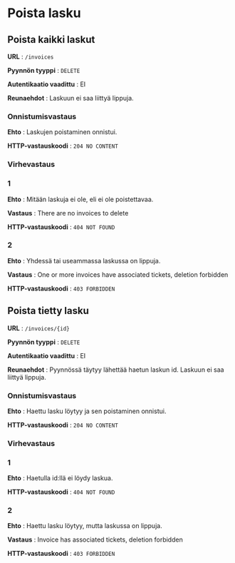 # Poista lasku

## Poista kaikki laskut

**URL** : `/invoices`

**Pyynnön tyyppi** : `DELETE`

**Autentikaatio vaadittu** : EI

**Reunaehdot** : Laskuun ei saa liittyä lippuja.

### Onnistumisvastaus

**Ehto** : Laskujen poistaminen onnistui.

**HTTP-vastauskoodi** : `204 NO CONTENT`

### Virhevastaus

### 1
**Ehto** : Mitään laskuja ei ole, eli ei ole poistettavaa.

**Vastaus** : There are no invoices to delete

**HTTP-vastauskoodi** : `404 NOT FOUND`

### 2
**Ehto** : Yhdessä tai useammassa laskussa on lippuja.

**Vastaus** : One or more invoices have associated tickets, deletion forbidden

**HTTP-vastauskoodi** : `403 FORBIDDEN`

## Poista tietty lasku

**URL** : `/invoices/{id}`

**Pyynnön tyyppi** : `DELETE`

**Autentikaatio vaadittu** : EI

**Reunaehdot** : Pyynnössä täytyy lähettää haetun laskun id. Laskuun ei saa liittyä lippuja.

### Onnistumisvastaus

**Ehto** : Haettu lasku löytyy ja sen poistaminen onnistui.

**HTTP-vastauskoodi** : `204 NO CONTENT`

### Virhevastaus

### 1
**Ehto** : Haetulla id:llä ei löydy laskua.

**HTTP-vastauskoodi** : `404 NOT FOUND`

### 2
**Ehto** : Haettu lasku löytyy, mutta laskussa on lippuja.

**Vastaus** : Invoice has associated tickets, deletion forbidden

**HTTP-vastauskoodi** : `403 FORBIDDEN`